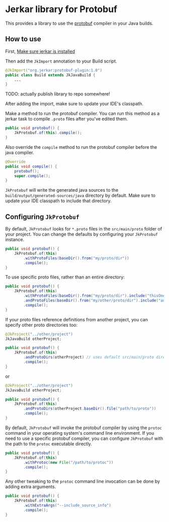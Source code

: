 
# Jerkar library for Protobuf

This provides a library to use the [protobuf](https://developers.google.com/protocol-buffers/) compiler in your Java builds.

## How to use

First, [Make sure jerkar is installed](http://jerkar.github.io/documentation/latest/getting_started.html)

Then add the `JkImport` annotation to your Build script.

```java
@JkImport("org.jerkar:protobuf-plugin:1.0")
public class Build extends JkJavaBuild {
    ...
}
```

TODO: actually publish library to repo somewhere!

After adding the import, make sure to update your IDE's classpath.

Make a method to run the protobuf compiler. You can run this method as a jerkar task to compile `.proto` files
after you've edited them.

```java
public void protobuf() {
    JkProtobuf.of(this).compile();
}
```

Also override the `compile` method to run the protobuf compiler before the java compiler.

```java
@Override
public void compile() {
    protobuf();
    super.compile();
}
```

`JkProtobuf` will write the generated java sources to the `build/output/generated-sources/java` directory by default.
Make sure to update your IDE classpath to include that directory.


## Configuring `JkProtobuf`

By default, `JkProtobuf` looks for `*.proto` files in the `src/main/proto` folder of your project.
You can change the defaults by configuring your `JkProtobuf` instance.

```java
public void protobuf() {
    JkProtobuf.of(this)
        .withProtoFiles(baseDir().from("my/proto/dir"))
        .compile();
}
```

To use specific proto files, rather than an entire directory:

```java
public void protobuf() {
    JkProtobuf.of(this)
        .withProtoFiles(baseDir().from("my/proto/dir").include("thisOne.proto"))
        .andProtoFiles(baseDir().from("my/other/proto/dir").include("anotherOne.proto"))
        .compile();
}
```

If your proto files reference definitions from another project, you can specify other proto directories too:

```java
@JkProject("../other/project")
JkJavaBuild otherProject;

public void protobuf() {
    JkProtobuf.of(this)
        .andProtoDirs(otherProject) // uses default src/main/proto directory
        .compile();
}
```

or

```java
@JkProject("../other/project")
JkJavaBuild otherProject;

public void protobuf() {
    JkProtobuf.of(this)
        .andProtoDirs(otherProject.baseDir().file("path/to/proto"))
        .compile();
}
```

By default, `JkProtobuf` will invoke the protobuf compiler by using the `protoc` command in
your operating system's command line environment. If you need to use a specific protobuf compiler,
you can configure `JkProtobuf` with the path to the `protoc` executable directly.

```java
public void protobuf() {
    JkProtobuf.of(this)
        .withProtoc(new File("/path/to/protoc"))
        .compile();
}
```

Any other tweaking to the `protoc` command line invocation can be done by adding extra arguments.

```java
public void protobuf() {
    JkProtobuf.of(this)
        .withExtraArgs("--include_source_info")
        .compile();
}
```

